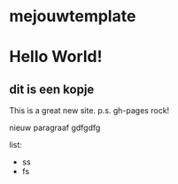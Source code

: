 # mejouwtemplate
# Hello World! 

## dit is een kopje
This is a great new site.
p.s. gh-pages rock!

nieuw paragraaf
gdfgdfg

list:
- ss
- fs

